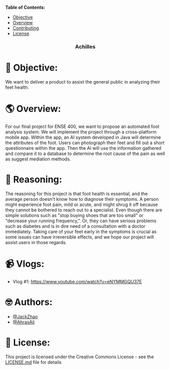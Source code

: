 <!-- TABLE OF CONTENTS -->
**Table of Contents:**  
  - <a href="#-objective">Objective</a>
  - <a href="#-overview">Overview</a>
  - <a href="#-reasoning">Contributing</a>
  - <a href="#-vlogs">License</a>

<h3 align="center">Achilles</h3>

# 🥅 Objective: 
We want to deliver a product to assist the general public in analyzing their feet health. 

# 🌎 Overview:
For our final project for ENSE 400, we want to propose an automated foot analysis system. We will implement the project through a cross-platform mobile app. Within the app, an AI system developed in Java will determine the attributes of the foot. Users can photograph their feet and fill out a short questionnaire within the app. Then the AI will use the information gathered and compare it to a database to determine the root cause of the pain as well as suggest mediation methods. 

# 🤔 Reasoning:
The reasoning for this project is that foot health is essential, and the average person doesn't know how to diagnose their symptoms. A person might experience foot pain, mild or acute, and might shrug it off because they cannot be bothered to reach out to a specialist. Even though there are simple solutions such as "stop buying shoes that are too small" or "decrease your running frequency,". Or, they can have serious problems such as diabetes and is in dire need of a consultation with a doctor immediately. Taking care of your feet early in the symptoms is crucial as some issues can have irreversible effects, and we hope our project will assist users in those regards.

# 📹 Vlogs:
- Vlog #1: https://www.youtube.com/watch?v=eNYMMGQU37E

# 🤓 Authors:
- [@JackZhao](https://github.com/Decafoats)
- [@AhrasAli](https://github.com/AhrasAli)

# 📃 License: 
This project is licensed under the Creative Commons License - see the [LICENSE.md](LICENSE.md) file for details
